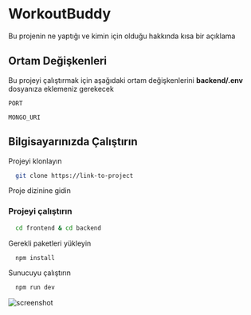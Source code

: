 
# WorkoutBuddy

Bu projenin ne yaptığı ve kimin için olduğu hakkında kısa bir açıklama


## Ortam Değişkenleri

Bu projeyi çalıştırmak için aşağıdaki ortam değişkenlerini **backend/.env** dosyanıza eklemeniz gerekecek

`PORT`

`MONGO_URI`

  
## Bilgisayarınızda Çalıştırın

Projeyi klonlayın

```bash
  git clone https://link-to-project
```

Proje dizinine gidin

### Projeyi çalıştırın

```bash
  cd frontend & cd backend
```

Gerekli paketleri yükleyin

```bash
  npm install
```

Sunucuyu çalıştırın

```bash
  npm run dev
```
  
![screenshot](https://i.hizliresim.com/61sgfip.jpg)

    
